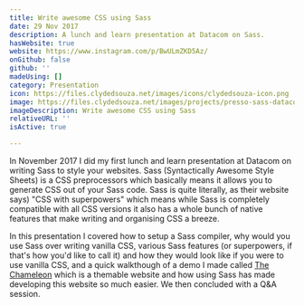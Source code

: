 ```yaml
---
title: Write awesome CSS using Sass
date: 29 Nov 2017
description: A lunch and learn presentation at Datacom on Sass.
hasWebsite: true
website: https://www.instagram.com/p/BwULmZKD5Az/
onGithub: false
github: ''
madeUsing: []
category: Presentation
icon: https://files.clydedsouza.net/images/icons/clydedsouza-icon.png
image: https://files.clydedsouza.net/images/projects/presso-sass-datacom.jpg
imageDescription: Write awesome CSS using Sass
relativeURL: ''
isActive: true

---
```

In November 2017 I did my first lunch and learn presentation at Datacom on writing Sass to style your websites. Sass (Syntactically Awesome Style Sheets) is a CSS preprocessors which basically means it allows you to generate CSS out of your Sass code. Sass is quite literally, as their website says) "CSS with superpowers" which means while Sass is completely compatible with all CSS versions it also has a whole bunch of native features that make writing and organising CSS a breeze. 

In this presentation I covered how to setup a Sass compiler, why would you use Sass over writing vanilla CSS, various Sass features (or superpowers, if that's how you'd like to call it) and how they would look like if you were to use vanilla CSS, and a quick walkthough of a demo I made called [The Chameleon](https://thechameleon-web.azurewebsites.net) which is a themable website and how using Sass has made developing this website so much easier. We then concluded with a Q&A session.